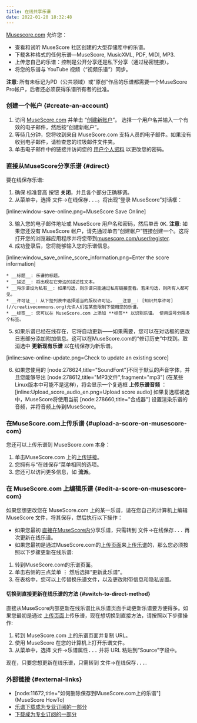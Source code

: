 ```yaml
---
title: 在线共享乐谱
date: 2022-01-20 18:32:48
---
```

[Musescore.com](https://musescore.com) 允许您：

* 查看和试听 MuseScore 社区创建的大型存储库中的乐谱。
* 下载各种格式的任何乐谱—MuseScore, MusicXML, PDF, MIDI, MP3.
* 上传您自己的乐谱：控制是公开分享还是私下分享（通过秘密链接）。
* 将您的乐谱与 YouTube 视频（“视频乐谱”）同步。

__注意__: 所有未标记为PD（公共领域）或“原创”作品的乐谱都需要一个MuseScore Pro帐户，后者还必须获得乐谱所有者的批准。

### 创建一个帐户 {#create-an-account}

1. 访问 [MuseScore.com](//musescore.com/?utm_source=handbook) 并单击 “[创建新账户](//musescore.com/user/register)”。 选择一个用户名并输入一个有效的电子邮件，然后按“创建新帐户”。
2. 等待几分钟，您将收到来自 MuseScore.com 支持人员的电子邮件。如果没有收到电子邮件，请检查您的垃圾邮件文件夹。
3. 单击电子邮件中的链接并访问您的 [用户个人资料](//musescore.com/user?utm_source=handbook) 以更改您的密码。

### 直接从MuseScore分享乐谱 {#direct}

要在线保存乐谱: 

1. 确保  <kbd><samp class="button">标准音高</samp></kbd> 按钮 __关闭__，并且各个部分正确移调。
2. 从菜单中，选择 <samp class="menu">文件</samp>&rarr;<samp class="menuitem">在线保存...</samp>。将出现“登录 MuseScore”对话框：

 [inline:window-save-online.png=MuseScore Save Online]

3. 输入您的电子邮件地址或 MuseScore 用户名和密码，然后单击 <kbd><samp class="button">OK</samp></kbd>. __注意__: 如果您还没有 MuseScore 帐户，请先通过单击“创建帐户”链接创建一个。这将打开您的浏览器应用程序并将您带到[musescore.com/user/register](//musescore.com/user/register?utm_source=handbook).
4. 成功登录后，您将能够输入您的乐谱信息。

 [inline:window_save_online_score_information.png=Enter the score information]

    * __标题__: 乐谱的标题。
    * __描述__: 将出现在它旁边的描述性文本。
    * __将乐谱设为私有__: 如果勾选，则乐谱只能通过私有链接查看。若未勾选，则所有人都可见。
    * __许可证__: 从下拉列表中选择适当的版权许可证。 __注意__: [知识共享许可](//creativecommons.org)允许人们在某些限制下使用您的乐谱。
    * __标签__: 您可以在 MuseScore.com 上添加 **标签** 以识别乐谱。 使用逗号分隔多个标签。
5. 如果乐谱已经在线存在，它将自动更新——如果需要，您可以在对话框的更改日志部分添加附加信息。这可以在MuseScore.com的“修订历史”中找到。取消选中 **更新现有乐谱** 以在线保存为新乐谱。

 [inline:save-online-update.png=Check to update an existing score]

6. 如果您使用的 [node:278624,title="SoundFont"]不同于默认的声音字体，并且您能够导出 [node:278612,title="MP3文件",fragment="mp3"] (在某些Linux版本中可能不是这样)，将会显示一个复选框 __上传乐谱音频__ ：
 [inline:Upload_score_audio_en.png=Upload score audio]
    如果复选框被选中，MuseScore将使用当前 [node:278660,title="合成器"] 设置渲染乐谱的音频，并将音频上传到MuseScore。

### 在MuseScore.com上传乐谱 {#upload-a-score-on-musescore-com}

您还可以上传乐谱到 MuseScore.com 本身：

1. 单击MuseScore.com 上的[上传链接](//musescore.com/upload?utm_source=handbook)。
2. 您拥有与“在线保存”菜单相同的选项。
3. 您还可以访问更多信息，如 **流派**。

### 在 MuseScore.com 上编辑乐谱 {#edit-a-score-on-musescore-com}

如果您想更改您在 MuseScore.com 上的某一乐谱，请在您自己的计算机上编辑 MuseScore 文件，将其保存，然后执行以下操作：

* 如果您最初 [直接在MuseScore内](#直接)分享乐谱，只需转到 <samp class="menu">文件</samp>&rarr;<samp class="menuitem">在线保存...</samp> 再次更新在线乐谱。
* 如果您最初是通过MuseScore.com的[上传页面](//musescore.com/upload?utm_source=handbook)来[上传乐谱](#upload-a-score-on-musescore-com)的，那么您必须按照以下步骤更新在线乐谱:
 1. 转到MuseScore.com的乐谱页面。
 2. 单击右侧的三点菜单 <kbd><samp class="menu">⋮</samp></kbd> 然后选择“更新此乐谱”。
 3. 在表格中，您可以上传替换乐谱文件，以及更改附带信息和隐私设置。

#### 切换到直接更新在线乐谱的方法 {#switch-to-direct-method}

直接从MuseScore内部更新在线乐谱比从乐谱页面手动更新乐谱要方便得多。如果您最初是通过 [上传页面](//musescore.com/upload?utm_source=handbook)上传乐谱，现在想切换到直接方法，请按照以下步骤操作: 

1. 转到 MuseScore.com 上的乐谱页面并复制 URL。
2. 使用 MuseScore 在您的计算机上打开乐谱文件。
3. 从菜单中，选择 <samp class="menu">文件</samp>&rarr;<samp class="menuitem">乐谱属性...</samp> 并将 URL 粘贴到“Source”字段中。

现在，只要您想更新在线乐谱，只需转到 <samp class="menu">文件</samp>&rarr;<samp class="menuitem">在线保存...</samp>.

### 外部链接 {#external-links}

* [node:11672,title="如何删除保存到MuseScore.com上的乐谱"] (MuseScore HowTo)
* [乐谱下载成为专业订阅的一部分](https://musescore.com/download-terms)
* [下载成为专业订阅的一部分](https://musescore.com/groups/improving-musescore-com/discuss/5044610)